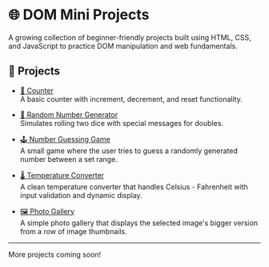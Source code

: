 
# 🌐 DOM Mini Projects

A growing collection of beginner-friendly projects built using HTML, CSS, and JavaScript to practice DOM manipulation and web fundamentals.

## 📁 Projects

- [🔢 Counter](./counter/)  
  A basic counter with increment, decrement, and reset functionality.

- [🎲 Random Number Generator](./random-number-generator/)  
  Simulates rolling two dice with special messages for doubles.

- [🕹️ Number Guessing Game](./number-guessing-game/)  
  A small game where the user tries to guess a randomly generated number between a set range.

- [🌡️ Temperature Converter](./temperature-converter/)  
  A clean temperature converter that handles Celsius - Fahrenheit with input validation and dynamic display.

- [🖼️ Photo Gallery](./photo-gallery/)  
  A simple photo gallery that displays the selected image's bigger version from a row of image thumbnails.

---

More projects coming soon!
